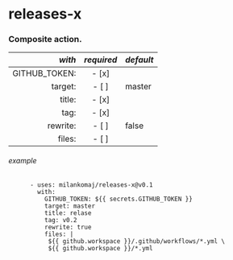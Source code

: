 # releases-x
### Composite action.


*with* | *required*  | *default*
---: | :---: | :---
GITHUB_TOKEN: | - [x]  |
target:       | - [ ]  | master
title:        | - [x]  |
tag:          | - [x]  |
rewrite:      | - [ ]  | false
files:        | - [ ]  |


###### example
```
      - uses: milankomaj/releases-x@v0.1
        with:
          GITHUB_TOKEN: ${{ secrets.GITHUB_TOKEN }}
          target: master
          title: relase
          tag: v0.2
          rewrite: true
          files: |
           ${{ github.workspace }}/.github/workflows/*.yml \
           ${{ github.workspace }}/*.yml
```